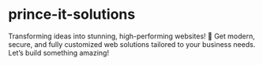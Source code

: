 # prince-it-solutions
Transforming ideas into stunning, high-performing websites! 🚀 Get modern, secure, and fully customized web solutions tailored to your business needs. Let’s build something amazing!

